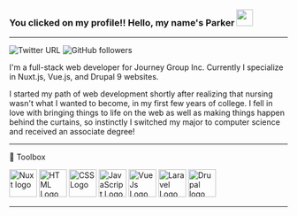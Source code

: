 ### You clicked on my profile!! Hello, my name's Parker <img src="https://raw.githubusercontent.com/MartinHeinz/MartinHeinz/master/wave.gif" width="30px">

---
![Twitter URL](https://img.shields.io/twitter/url?label=Twitter&style=social&url=https%3A%2F%2Ftwitter.com%2Fparkerfsjs) ![GitHub followers](https://img.shields.io/github/followers/ptmccrary?label=GitHub&style=social)

I'm a full-stack web developer for Journey Group Inc. Currently I specialize in Nuxt.js, Vue.js, and Drupal 9 websites.

I started my path of web development shortly after realizing that nursing wasn't what I wanted to become, in my first few years of college. I fell in love with bringing things to life on the web as well as making things happen behind the curtains, so instinctly I switched my major to computer science and received an associate degree!

---

🧰 Toolbox

<img src="https://cdn.worldvectorlogo.com/logos/nuxt-2.svg" alt="Nuxt logo" width="50" height="50"/> <img src="https://cdn.worldvectorlogo.com/logos/html5.svg" alt="HTML Logo" width="50" height="50"/> <img src="https://cdn.worldvectorlogo.com/logos/css-3.svg" alt="CSS Logo" width="50" height="50"/> <img src="https://cdn.worldvectorlogo.com/logos/logo-javascript.svg" alt="JavaScript Logo" width="50" height="50"/> <img src="https://cdn.worldvectorlogo.com/logos/vue-9.svg" alt="VueJs Logo" width="50" height="50"/> <img src="https://cdn.worldvectorlogo.com/logos/laravel-2.svg" alt="Laravel Logo" width="50" height="50"/> <img src="https://cdn.worldvectorlogo.com/logos/drupal.svg" alt="Drupal logo" height="50" width="50"/> 

---
<!---
ptmccrary/ptmccrary is a ✨ special ✨ repository because its `README.md` (this file) appears on your GitHub profile.
You can click the Preview link to take a look at your changes.
--->
